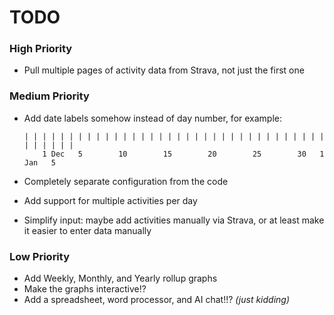 # TODO

### High Priority
- Pull multiple pages of activity data from Strava, not just the first one

### Medium Priority
- Add date labels somehow instead of day number, for example:

      | | | | | | | | | | | | | | | | | | | | | | | | | | | | | | | | | | | | | | | |
          1 Dec   5        10        15        20        25        30   1 Jan   5

- Completely separate configuration from the code
- Add support for multiple activities per day
- Simplify input: maybe add activities manually via Strava, or at least make it easier to enter data manually

### Low Priority
- Add Weekly, Monthly, and Yearly rollup graphs
- Make the graphs interactive!?
- Add a spreadsheet, word processor, and AI chat!!? _(just kidding)_
